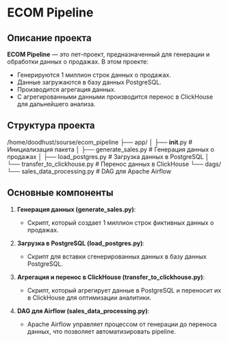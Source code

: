 # ECOM Pipeline

## Описание проекта

**ECOM Pipeline** — это пет-проект, предназначенный для генерации и обработки данных о продажах. В этом проекте:

- Генерируются 1 миллион строк данных о продажах.
- Данные загружаются в базу данных PostgreSQL.
- Производится агрегация данных.
- С агрегированными данными производится перенос в ClickHouse для дальнейшего анализа.

## Структура проекта

/home/doodhust/sourse/ecom_pipeline
├── app/
│   ├── __init__.py                # Инициализация пакета
│   ├── generate_sales.py           # Генерация данных о продажах
│   ├── load_postgres.py            # Загрузка данных в PostgreSQL
│   └── transfer_to_clickhouse.py   # Перенос данных в ClickHouse
└── dags/
    └── sales_data_processing.py     # DAG для Apache Airflow

## Основные компоненты

1. **Генерация данных (generate_sales.py)**:
   - Скрипт, который создает 1 миллион строк фиктивных данных о продажах.

2. **Загрузка в PostgreSQL (load_postgres.py)**:
   - Скрипт для вставки сгенерированных данных в базу данных PostgreSQL.

3. **Агрегация и перенос в ClickHouse (transfer_to_clickhouse.py)**:
   - Скрипт, который агрегирует данные в PostgreSQL и переносит их в ClickHouse для оптимизации аналитики.

4. **DAG для Airflow (sales_data_processing.py)**:
   - Apache Airflow управляет процессом от генерации до переноса данных, что позволяет автоматизировать pipeline.
